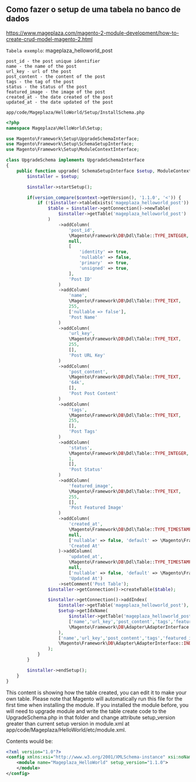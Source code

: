 ## Como fazer o setup de uma tabela no banco de dados

https://www.mageplaza.com/magento-2-module-development/how-to-create-crud-model-magento-2.html

`Tabela exemplo`: mageplaza_helloworld_post

    post_id - the post unique identifier
    name - the name of the post
    url_key - url of the post
    post_content - the content of the post
    tags - the tag of the post
    status - the status of the post
    featured_image - the image of the post
    created_at - the date created of the post
    updated_at - the date updated of the post

`app/code/Mageplaza/HelloWorld/Setup/InstallSchema.php`

```php
<?php
namespace Mageplaza\HelloWorld\Setup;

use Magento\Framework\Setup\UpgradeSchemaInterface;
use Magento\Framework\Setup\SchemaSetupInterface;
use Magento\Framework\Setup\ModuleContextInterface;

class UpgradeSchema implements UpgradeSchemaInterface
{
	public function upgrade( SchemaSetupInterface $setup, ModuleContextInterface $context ) {
		$installer = $setup;

		$installer->startSetup();

		if(version_compare($context->getVersion(), '1.1.0', '<')) {
			if (!$installer->tableExists('mageplaza_helloworld_post')) {
				$table = $installer->getConnection()->newTable(
					$installer->getTable('mageplaza_helloworld_post')
				)
					->addColumn(
						'post_id',
						\Magento\Framework\DB\Ddl\Table::TYPE_INTEGER,
						null,
						[
							'identity' => true,
							'nullable' => false,
							'primary'  => true,
							'unsigned' => true,
						],
						'Post ID'
					)
					->addColumn(
						'name',
						\Magento\Framework\DB\Ddl\Table::TYPE_TEXT,
						255,
						['nullable => false'],
						'Post Name'
					)
					->addColumn(
						'url_key',
						\Magento\Framework\DB\Ddl\Table::TYPE_TEXT,
						255,
						[],
						'Post URL Key'
					)
					->addColumn(
						'post_content',
						\Magento\Framework\DB\Ddl\Table::TYPE_TEXT,
						'64k',
						[],
						'Post Post Content'
					)
					->addColumn(
						'tags',
						\Magento\Framework\DB\Ddl\Table::TYPE_TEXT,
						255,
						[],
						'Post Tags'
					)
					->addColumn(
						'status',
						\Magento\Framework\DB\Ddl\Table::TYPE_INTEGER,
						1,
						[],
						'Post Status'
					)
					->addColumn(
						'featured_image',
						\Magento\Framework\DB\Ddl\Table::TYPE_TEXT,
						255,
						[],
						'Post Featured Image'
					)
					->addColumn(
						'created_at',
						\Magento\Framework\DB\Ddl\Table::TYPE_TIMESTAMP,
						null,
						['nullable' => false, 'default' => \Magento\Framework\DB\Ddl\Table::TIMESTAMP_INIT],
						'Created At'
					)->addColumn(
						'updated_at',
						\Magento\Framework\DB\Ddl\Table::TYPE_TIMESTAMP,
						null,
						['nullable' => false, 'default' => \Magento\Framework\DB\Ddl\Table::TIMESTAMP_INIT_UPDATE],
						'Updated At')
					->setComment('Post Table');
				$installer->getConnection()->createTable($table);

				$installer->getConnection()->addIndex(
					$installer->getTable('mageplaza_helloworld_post'),
					$setup->getIdxName(
						$installer->getTable('mageplaza_helloworld_post'),
						['name','url_key','post_content','tags','featured_image'],
						\Magento\Framework\DB\Adapter\AdapterInterface::INDEX_TYPE_FULLTEXT
					),
					['name','url_key','post_content','tags','featured_image'],
					\Magento\Framework\DB\Adapter\AdapterInterface::INDEX_TYPE_FULLTEXT
				);
			}
		}

		$installer->endSetup();
	}
}
```

This content is showing how the table created, you can edit it to make your own table. Please note that Magento will automatically run this file for the first time when installing the module. If you installed the module before, you will need to upgrade module and write the table create code to the UpgradeSchema.php in that folder and change attribute setup_version greater than current setup version in module.xml at app/code/Mageplaza/HelloWorld/etc/module.xml.

Contents would be:

```xml
<?xml version="1.0"?>
<config xmlns:xsi="http://www.w3.org/2001/XMLSchema-instance" xsi:noNamespaceSchemaLocation="urn:magento:framework:Module/etc/module.xsd">
    <module name="Mageplaza_HelloWorld" setup_version="1.1.0">
    </module>
</config>
```
